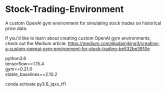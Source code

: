 # Stock-Trading-Environment
A custom OpenAI gym environment for simulating stock trades on historical price data.

If you'd like to learn about creating custom OpenAI gym environments, check out the Medium article: https://medium.com/@adamjking3/creating-a-custom-openai-gym-environment-for-stock-trading-be532be3910e

python3.6  
tensorflow==1.15.4  
gym==0.21.0  
stable_baselines==2.10.2

conda activate py3.6_jqxx_tf1

